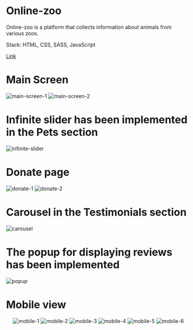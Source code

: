 # Online-zoo

Online-zoo is a platform that collects information about animals from various zoos.

Stack: HTML, CSS, SASS, JavaScript

<a href="https://oolenkazolot.github.io/online-zoo/" target="_blank">Link</a>

# Main Screen

<image src="assets/images/screenshots/Screenshot_1.png" alt="main-screen-1">
<image src="assets/images/screenshots/Screenshot_3.png" alt="main-screen-2">

# Infinite slider has been implemented in the Pets section

<image src="assets/images/screenshots/Screenshot_2.png" alt="infinite-slider">

# Donate page

<image src="assets/images/screenshots/Screenshot_5.png" alt="donate-1">
<image src="assets/images/screenshots/Screenshot_6.png" alt="donate-2">

# Carousel in the Testimonials section

<image src="assets/images/screenshots/Screenshot_4.png" alt="carousel">

# The popup for displaying reviews has been implemented

<image src="assets/images/screenshots/Screenshot_13.png" alt="popup">

# Mobile view

<div style="text-align:center">
  <image src="assets/images/screenshots/Screenshot_7.png" alt="mobile-1">
  <image src="assets/images/screenshots/Screenshot_8.png" alt="mobile-2">

  <image src="assets/images/screenshots/Screenshot_9.png" alt="mobile-3">
  <image src="assets/images/screenshots/Screenshot_10.png" alt="mobile-4">

  <image src="assets/images/screenshots/Screenshot_11.png" alt="mobile-5">
  <image src="assets/images/screenshots/Screenshot_12.png" alt="mobile-6">
<div>
